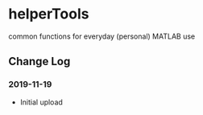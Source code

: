 # helperTools
common functions for everyday (personal) MATLAB use

## Change Log

### 2019-11-19
- Initial upload

